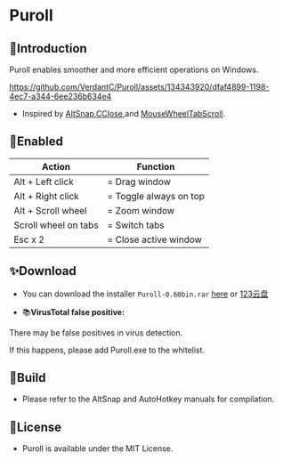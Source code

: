 # Puroll



## 📑Introduction

Puroll  enables smoother and more efficient operations on Windows.





https://github.com/VerdantC/Puroll/assets/134343920/dfaf4899-1198-4ec7-a344-6ee236b634e4







- Inspired by [AltSnap](https://github.com/RamonUnch/AltSnap),[CClose](https://github.com/chaohershi/cclose),and [MouseWheelTabScroll](https://gist.github.com/ansidev/f8060bc1061019bf19a73d90fa78d8d3).



## 💠Enabled



| Action               | Function               |
| -------------------- | ---------------------- |
| Alt + Left click     | = Drag window          |
| Alt + Right click    | = Toggle always on top |
| Alt + Scroll wheel   | = Zoom window          |
| Scroll wheel on tabs | = Switch tabs          |
| Esc x 2              | = Close active window  |







## ✨Download

- You can download the installer `Puroll-0.60bin.rar`  [here](https://github.com/caijinpao/Puroll/releases/latest)  or  [123云盘](https://www.123pan.com/s/oa4iVv-386Vv.html)





- 📚**VirusTotal false positive:** 

There may be false positives in virus detection. 

If this happens, please add Puroll.exe to the whitelist. 





## 📖Build



- Please refer to the AltSnap and AutoHotkey manuals for compilation.





## 📜License

- Puroll is available under the MIT License.







